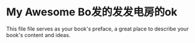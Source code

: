 # My Awesome Bo发的发发电房的ok

This file file serves as your book's preface, a great place to describe your book's content and ideas.

